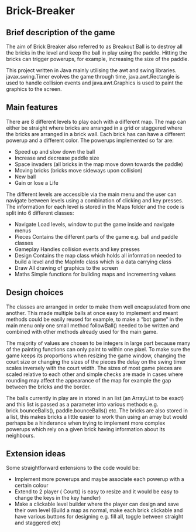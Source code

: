 # Brick-Breaker


## Brief description of the game

The aim of Brick Breaker also referred to as Breakout Ball is to destroy all the bricks in the level and keep the ball in play using the paddle. Hitting the bricks can trigger powerups, for example, increasing the size of the paddle.

This project written in Java mainly utilising the awt and swing libraries. javax.swing.Timer evolves the game through time, java.awt.Rectangle is used to handle collision events and java.awt.Graphics is used to paint the graphics to the screen. 

## Main features

There are 8 different levels to play each with a different map. The map can either be straight where bricks are arranged in a grid or staggered where the bricks are arranged in a brick wall. Each brick has can have a different powerup and a different color. The powerups implemented so far are:

* Speed up and slow down the ball
* Increase and decrease paddle size
* Space invaders	(all bricks in the map move down towards the paddle)
* Moving bricks		(bricks move sideways upon collision)
* New ball
* Gain or lose a Life

The different levels are accessible via the main menu and the user can navigate between levels using a combination of clicking and key presses. The information for each level is stored in the Maps folder and the code is split into 6 different classes:

* Navigate	Load levels, window to put the game inside and navigate menus
* Pieces		Contains the different parts of the game e.g. ball and paddle classes
* Gameplay	Handles collision events and key presses
* Design		Contains the map class which holds all information needed to build a level and the MapInfo class which is a data carrying class
* Draw		All drawing of graphics to the screen
* Maths		Simple functions for building maps and incrementing values

## Design choices

The classes are arranged in order to make them well encapsulated from one another. This made multiple balls at once easy to implement and meant methods could be easily reused for example, to make a “bot game” in the main menu only one small method followBall() needed to be written and combined with other methods already used for the main game.

The majority of values are chosen to be integers in large part because many of the painting functions can only paint to within one pixel. To make sure the game keeps its proportions when resizing the game window, changing the court size or changing the sizes of the pieces the delay on the swing timer scales inversely with the court width. The sizes of most game pieces are scaled relative to each other and simple checks are made in cases where rounding may affect the appearance of the map for example the gap between the bricks and the border.

The balls currently in play are in stored in an list (an ArrayList to be exact) and this list is passed as a parameter into various methods e.g. brick.bounceBalls(), paddle.bounceBalls() etc. The bricks are also stored in a list, this makes bricks a little easier to work than using an array but would perhaps be a hinderance when trying to implement more complex powerups which rely on a given brick having information about its neighbours.

## Extension ideas

Some straightforward extensions to the code would be: 

* Implement more powerups and maybe associate each powerup with a certain colour
* Extend to 2 player ( Court() is easy to resize and it would be easy to change the keys in the key handler)
* Make a clickable level builder where the player can design and save their own level (Build a map as normal, make each brick clickable and have various buttons for designing e.g. fill all, toggle between straight and staggered etc)

